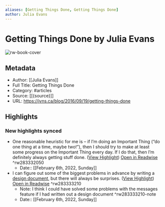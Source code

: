 ```yaml
---
aliases: [Getting Things Done, Getting Things Done]
author: Julia Evans
---
```

# Getting Things Done by Julia Evans

![rw-book-cover](https://readwise-assets.s3.amazonaws.com/static/images/article1.be68295a7e40.png)

## Metadata
- Author: [[Julia Evans]]
- Full Title: Getting Things Done
- Category: #articles
- Source: [[{source}]]
- URL: https://jvns.ca/blog/2016/09/19/getting-things-done

## Highlights
### New highlights synced
- One reasonable heuristic for me is – if I’m doing an Important Thing (“do one thing at a time, maybe two!”), then I should try to make at least some progress on the Important Thing every day. If I do that, then I’m definitely always getting stuff done. ([View Highlight](https://read.readwise.io/read/01fv8e719ndy15576ejq2kvwxc)) [Open in Readwise](https://readwise.io/open/283332050) ^rw283332050
    - Date:: [[February 6th, 2022, Sunday]]
- I can figure out some of the biggest problems in advance by writing a [design document](https://jvns.ca/blog/2016/06/03/learning-to-like-design-documents/), but there will always be surprises. ([View Highlight](https://read.readwise.io/read/01fv8een2a9jcrxeag309mqa4b)) [Open in Readwise](https://readwise.io/open/283333210) ^rw283333210
    - Note: I think I could have solved some problems with the messages feature if I had written out a design document ^rw283333210-note
    - Date:: [[February 6th, 2022, Sunday]]
